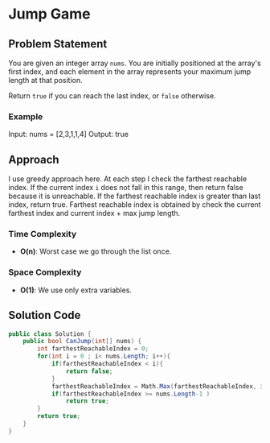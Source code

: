 # Jump Game

## Problem Statement
You are given an integer array `nums`. You are initially positioned at the array's first index, and each element in the array represents your maximum jump length at that position.

Return `true` if you can reach the last index, or `false` otherwise.
### Example
Input: nums = [2,3,1,1,4]
Output: true

## Approach
I use greedy approach here. At each step I check the farthest reachable index. If the current index `i` does not fall in this range, then return false because it is unreachable. If the farthest reachable index is greater than last index, return true. Farthest reachable index is obtained by check the current farthest index and current index + max jump length.

### Time Complexity
- **O(n)**: Worst case we go through the list once.

### Space Complexity
- **O(1)**: We use only extra variables.

## Solution Code
```C#
public class Solution {
    public bool CanJump(int[] nums) {
        int farthestReachableIndex = 0;
        for(int i = 0 ; i< nums.Length; i++){
            if(farthestReachableIndex < i){
                return false;
            }
            farthestReachableIndex = Math.Max(farthestReachableIndex, i + nums[i]);
            if(farthestReachableIndex >= nums.Length-1 )
                return true;
        }
        return true;
    }
}
